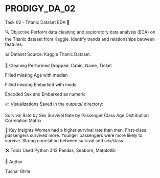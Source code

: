 # PRODIGY_DA_02
Task 02 - Titanic Dataset EDA 🚢

🔍 Objective
Perform data cleaning and exploratory data analysis (EDA) on the Titanic dataset from Kaggle. Identify trends and relationships between features.

📊 Dataset
Source: Kaggle Titanic Dataset.

🧼 Cleaning Performed
Dropped: Cabin, Name, Ticket

Filled missing Age with median

Filled missing Embarked with mode

Encoded Sex and Embarked as numeric

📈 Visualizations
Saved in the outputs/ directory:

Survival Rate by Sex
Survival Rate by Passenger Class
Age Distribution
Correlation Matrix

📌 Key Insights
Women had a higher survival rate than men.
First-class passengers survived more.
Younger passengers were more likely to survive.
Strong correlation between survival and sex/class.

🛠️ Tools Used
Python 3.12
Pandas, 
Seaborn, 
Matplotlib

🧠 Author

Tushar Bhite
